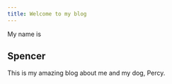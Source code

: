 ```yaml
---
title: Welcome to my blog
---
```


My name is
## Spencer

This is my amazing blog about me and my dog, Percy.
